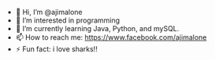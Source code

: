 - 👋 Hi, I’m @ajimalone
- 👀 I’m interested in programming
- 🌱 I’m currently learning Java, Python, and mySQL.
- 📫 How to reach me: https://www.facebook.com/ajimalone
- ⚡ Fun fact: i love sharks!!

<!---
ajimalone/ajimalone is a ✨ special ✨ repository because its `README.md` (this file) appears on your GitHub profile.
You can click the Preview link to take a look at your changes.
--->

